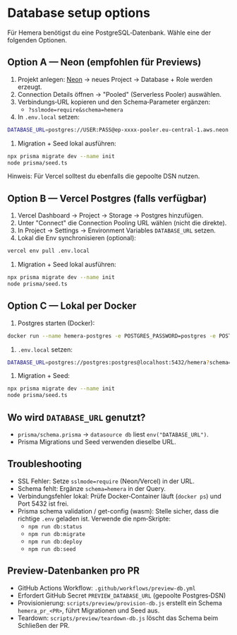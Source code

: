 # Database setup options

Für Hemera benötigst du eine PostgreSQL‑Datenbank. Wähle eine der folgenden Optionen.

## Option A — Neon (empfohlen für Previews)

1. Projekt anlegen: [Neon](https://neon.tech) → neues Project → Database + Role werden erzeugt.
1. Connection Details öffnen → "Pooled" (Serverless Pooler) auswählen.
1. Verbindungs‑URL kopieren und den Schema‑Parameter ergänzen:
   - `?sslmode=require&schema=hemera`
1. In `.env.local` setzen:

```bash
DATABASE_URL=postgres://USER:PASS@ep-xxxx-pooler.eu-central-1.aws.neon.tech/DBNAME?sslmode=require&schema=hemera
```

1. Migration + Seed lokal ausführen:

```bash
npx prisma migrate dev --name init
node prisma/seed.ts
```

Hinweis: Für Vercel solltest du ebenfalls die gepoolte DSN nutzen.

## Option B — Vercel Postgres (falls verfügbar)

1. Vercel Dashboard → Project → Storage → Postgres hinzufügen.
1. Unter "Connect" die Connection Pooling URL wählen (nicht die direkte).
1. In Project → Settings → Environment Variables `DATABASE_URL` setzen.
1. Lokal die Env synchronisieren (optional):

```bash
vercel env pull .env.local
```

1. Migration + Seed lokal ausführen:

```bash
npx prisma migrate dev --name init
node prisma/seed.ts
```

## Option C — Lokal per Docker

1. Postgres starten (Docker):

```bash
docker run --name hemera-postgres -e POSTGRES_PASSWORD=postgres -e POSTGRES_USER=postgres -e POSTGRES_DB=hemera -p 5432:5432 -d postgres:16
```

1. `.env.local` setzen:

```bash
DATABASE_URL=postgres://postgres:postgres@localhost:5432/hemera?schema=hemera
```

1. Migration + Seed:

```bash
npx prisma migrate dev --name init
node prisma/seed.ts
```

## Wo wird `DATABASE_URL` genutzt?

- `prisma/schema.prisma` → `datasource db` liest `env("DATABASE_URL")`.
- Prisma Migrations und Seed verwenden dieselbe URL.

## Troubleshooting

- SSL Fehler: Setze `sslmode=require` (Neon/Vercel) in der URL.
- Schema fehlt: Ergänze `schema=hemera` in der Query.
- Verbindungsfehler lokal: Prüfe Docker‑Container läuft (`docker ps`) und Port 5432 ist frei.
- Prisma schema validation / get-config (wasm): Stelle sicher, dass die richtige `.env` geladen ist. Verwende die npm‑Skripte:
   - `npm run db:status`
   - `npm run db:migrate`
   - `npm run db:deploy`
   - `npm run db:seed`

## Preview‑Datenbanken pro PR

- GitHub Actions Workflow: `.github/workflows/preview-db.yml`
- Erfordert GitHub Secret `PREVIEW_DATABASE_URL` (gepoolte Postgres‑DSN)
- Provisionierung: `scripts/preview/provision-db.js` erstellt ein Schema `hemera_pr_<PR>`, führt Migrationen und Seed aus.
- Teardown: `scripts/preview/teardown-db.js` löscht das Schema beim Schließen der PR.
